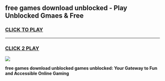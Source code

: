 
## free games download unblocked - Play Unblocked Gmaes & Free
<h3>
<a href="https://premium.freeplayer.one?title=free_games_download_unblocked&ref=20F">CLICK TO PLAY</a></h3>
<hr>

<h3>
<a href="https://premium.freeplayer.one?title=free_games_download_unblocked&ref=20F">CLICK 2 PLAY</a>
  
</h3>

<a href="https://premium.freeplayer.one?title=free_games_download_unblocked&ref=20F/"><img src="https://clearcache.store/games.png"></a>


**free games download unblocked games unblocked: Your Gateway to Fun and Accessible Online Gaming**
